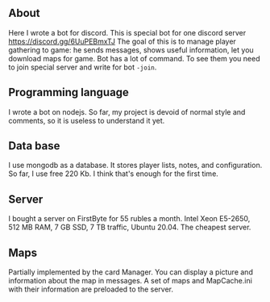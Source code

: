 ## About
Here I wrote a bot for discord. This is special bot for one discord server https://discord.gg/6UuPEBmxTJ
The goal of this is to manage player gathering to game: he sends messages, shows useful information, let you download maps for game.
Bot has a lot of command. To see them you need to join special server and write for bot `-join`.

## Programming language
I wrote a bot on nodejs. So far, my project is devoid of normal style and comments, so it is useless to understand it yet.

## Data base
I use mongodb as a database. It stores player lists, notes, and configuration. So far, I use free 220 Kb. I think that's enough for the first time.

## Server
I bought a server on FirstByte for 55 rubles a month. Intel Xeon E5-2650, 512 MB RAM, 7 GB SSD, 7 TB traffic, Ubuntu 20.04. The cheapest server.

## Maps
Partially implemented by the card Manager. You can display a picture and information about the map in messages. A set of maps and MapCache.ini with their information are preloaded to the server.

